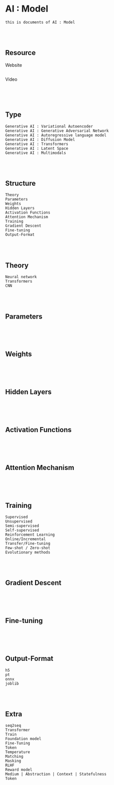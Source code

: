 <!--------------------------------------------------------------------------------- Description -->
# AI : Model
    this is documents of AI : Model

<!--------------------------------------------------------------------------------- Resource -->
<br><br>

## Resource
<!-------------------------- Website -->
Website
```
```
<!-------------------------- Video -->
Video
```
```

<!--------------------------------------------------------------------------------- Type -->
<br><br>

## Type
```
Generative AI : Variational Autoencoder
Generative AI : Generative Adversarial Network
Generative AI : Autoregressive language model
Generative AI : Diffusion Model
Generative AI : Transformers
Generative AI : Latent Space
Generative AI : Multimodals
```

<!--------------------------------------------------------------------------------- Structure -->
<br><br>

## Structure
```
Theory
Parameters
Weights
Hidden Layers
Activation Functions
Attention Mechanism
Training
Gradient Descent
Fine-tuning
Output-Format
```

<!--------------------------------------------------------------------------------- Theory -->
<br><br>

## Theory
```
Neural network
Transformers
CNN
```

<!--------------------------------------------------------------------------------- Parameters -->
<br><br>

## Parameters
```
```

<!--------------------------------------------------------------------------------- Weights -->
<br><br>

## Weights
```
```

<!--------------------------------------------------------------------------------- Hidden Layers -->
<br><br>

## Hidden Layers
```
```

<!--------------------------------------------------------------------------------- Weights -->
<br><br>

## Activation Functions
```
```

<!--------------------------------------------------------------------------------- Weights -->
<br><br>

## Attention Mechanism
```
```

<!--------------------------------------------------------------------------------- Training -->
<br><br>

## Training
```
Supervised
Unsupervised
Semi-supervised
Self-supervised
Reinforcement Learning
Online/Incremental
Transfer/Fine-tuning
Few-shot / Zero-shot
Evolutionary methods
```

<!--------------------------------------------------------------------------------- Gradient Descent -->
<br><br>

## Gradient Descent
```
```

<!--------------------------------------------------------------------------------- Fine-tuning -->
<br><br>

## Fine-tuning
```
```

<!--------------------------------------------------------------------------------- Output-Format -->
<br><br>

## Output-Format
```
h5
pt
onnx
joblib
```

<!--------------------------------------------------------------------------------- Extra -->
<br><br>

## Extra
```
seq2seq
Transformer
Train
Foundation model
Fine-Tuning
Token
Temperature
Matching
Masking
RLHF
Reward model
Medium | Abstraction | Context | Statefulness
Token
```